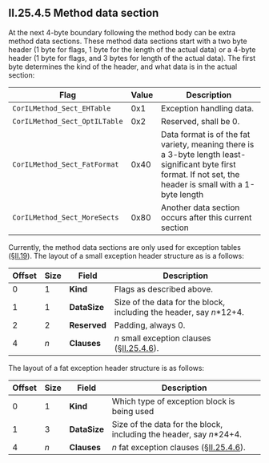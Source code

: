 ## II.25.4.5 Method data section

At the next 4-byte boundary following the method body can be extra method data sections. These method data sections start with a two byte header (1 byte for flags, 1 byte for the length of the actual data) or a 4-byte header (1 byte for flags, and 3 bytes for length of the actual data). The first byte determines the kind of the header, and what data is in the actual section:

 Flag | Value | Description
 ---- | ---- | ----
 `CorILMethod_Sect_EHTable` | 0x1 | Exception handling data.
 `CorILMethod_Sect_OptILTable` | 0x2 | Reserved, shall be 0.
 `CorILMethod_Sect_FatFormat` | 0x40 | Data format is of the fat variety, meaning there is a 3-byte length least-significant byte first format. If not set, the header is small with a 1-byte length
 `CorILMethod_Sect_MoreSects` | 0x80 | Another data section occurs after this current section

Currently, the method data sections are only used for exception tables (§[II.19](ii.19-exception-handling.md)). The layout of a small exception header structure as is a follows: 

 Offset | Size | Field | Description
 ---- | ---- | ---- | ---- 
 0 | 1 | **Kind** | Flags as described above.
 1 | 1 | **DataSize** | Size of the data for the block, including the header, say *n*\*12+4.
 2 | 2 | **Reserved** | Padding, always 0.
 4 | *n* | **Clauses** | *n* small exception clauses (§[II.25.4.6](ii.25.4.6-exception-handling-clauses.md)).

The layout of a fat exception header structure is as follows: 

 Offset | Size | Field | Description
 ---- | ---- | ---- | ---- 
0 | 1 | **Kind** | Which type of exception block is being used
1 | 3 | **DataSize** | Size of the data for the block, including the header, say *n*\*24+4.
4 | *n* | **Clauses** | *n* fat exception clauses (§[II.25.4.6](ii.25.4.6-exception-handling-clauses.md)).
